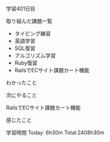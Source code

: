 学習401日目

取り組んだ課題一覧

- タイピング練習
- 英語学習
- SQL復習
- アルゴリズム学習
- Ruby復習
- RailsでECサイト課題カート機能

わかったこと

次にやること

RailsでECサイト課題カート機能

感じたこと

学習時間 Today: 6h30m Total:2408h30m